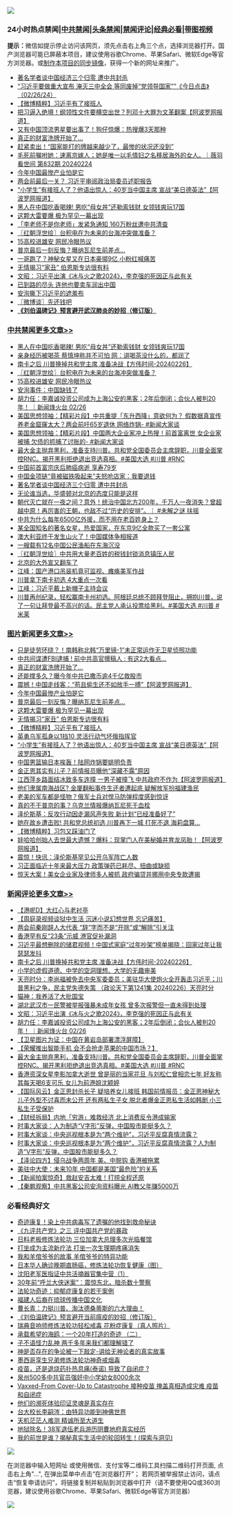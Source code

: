 ![](https://raw.githubusercontent.com/jsvpn/jsproxy/dev/64photo/fqnews-qr.jpg)

<div id="tt">
<h3>24小时热点禁闻|<a href="#%E4%B8%AD%E5%85%B1%E7%A6%81%E9%97%BB%E6%9B%B4%E5%A4%9A%E6%96%87%E7%AB%A0">中共禁闻</a>|<a href="#%E5%9B%BE%E7%89%87%E6%96%B0%E9%97%BB%E6%9B%B4%E5%A4%9A%E6%96%87%E7%AB%A0">头条禁闻</a>|<a href="#%E6%96%B0%E9%97%BB%E8%AF%84%E8%AE%BA%E6%9B%B4%E5%A4%9A%E6%96%87%E7%AB%A0">禁闻评论|<a href="#%E5%BF%85%E7%9C%8B%E7%BB%8F%E5%85%B8%E5%A5%BD%E6%96%87">经典必看</a>|<a href="https://fanb1.xyz/3" target="_blank">带图视频</a></h3>
<div><b>提示：</b>微信如提示停止访问该网页，须先点击右上角三个点，选择浏览器打开。国产浏览器可能已屏蔽本项目，建议使用谷歌Chrome、苹果Safari、微软Edge等官方浏览器。或<a href="%E5%88%B6%E4%BD%9Cgit%E7%A6%81%E9%97%BB%E9%95%9C%E5%83%8F.md">制作本项目的同步镜像</a>，获得一个新的网址来推广。</div>
<ul>

<li><a href="/cbnews/20240226/2005836.md">著名学者谈中国经济三个归零 遭中共封杀</a></li>
<li><a href="/sohnews/20240227/2005897.md">“习近平要做重大宣布 淹灭三中全会 等同废掉“党领导国家””《今日点击》（02/26/24）</a></li>
<li><a href="/topimagenews/20240227/2006103.md">【微博精粹】习近平有了接班人</a></li>
<li><a href="/cnnews/20240227/2006011.md">把习逼入绝境！纲领性文件要横空出世？列邓十大罪为文革翻案【阿波罗网报道】</a></li>
<li><a href="/yule/20240227/2005976.md">又有中国顶流男星要出事了！狗仔惊爆：热搜爆3天那种</a></li>
<li><a href="/topimagenews/20240227/2006223.md">真正的财富洗牌开始了…</a></li>
<li><a href="/finance/20240227/2006030.md">赶紧卖出！“国家能打的牌越来越少了，最惨的状况还没到”</a></li>
<li><a href="/sohnews/20240227/2006048.md">毛死前嘱咐她：速离京嫁人；她是唯一以毛情妇之名移居海外的女人。｜薇羽看世间 第832期 20240224</a></li>
<li><a href="/topimagenews/20240227/2006157.md">今年中国最惨产业怕是它</a></li>
<li><a href="/headline/20240227/2006008.md">两会前最后一关？ 习近平审阅政治局委员述职报告</a></li>
<li><a href="/topimagenews/20240227/2006051.md">“小学生”有接班人了？他语出惊人：40岁当中国主席 宣战“美日德英法”【阿波罗网报道】</a></li>
<li><a href="/cbnews/20240227/2006232.md">黑人在中国吃香喝辣! 男吃“母女丼”还勒索钱财 女领钱爽玩17国</a></li>
<li><a href="/topimagenews/20240227/2006105.md">这颗大雷要爆 极为罕见一幕出现</a></li>
<li><a href="/baitai/20240227/2005909.md">「李老师不是你老师」发紧急通知 160万粉丝遭中共清查</a></li>
<li><a href="/cbnews/20240227/2006128.md">〖红朝浮世绘〗台积电在为未来的台海冲突做准备？</a></li>
<li><a href="/cbnews/20240227/2006107.md">15高校进雄安 网民冷眼热议</a></li>
<li><a href="/topimagenews/20240227/2006106.md">普京最后一刻反悔？曝纳瓦尼生前差点…</a></li>
<li><a href="/baitai/20240227/2006000.md">一哥跑了？神秘女星又在日本豪掷9亿 小粉红喊痛苦</a></li>
<li><a href="/topimagenews/20240227/2006104.md">无情揭习“家丑” 伯恩斯专访很有料</a></li>
<li><a href="/comments/20240227/2006029.md">文昭：习近平出演《冰与火之歌2024》，李克强的死因正与此有关</a></li>
<li><a href="/cnnews/20240227/2006182.md">已到路的尽头 连他也要卖车润出中国</a></li>
<li><a href="/ccpdope/20240227/2006141.md">安洵撕下习近平的遮羞布</a></li>
<li><a href="/ssgc/20240227/2006067.md">〖微博谈〗先还钱吧</a></li>
<li><b><a href="/comments/20200207/1272816.md" target="_blank">《刘伯温碑记》预言避开武汉肺炎的妙招（修订版）</a></b></li>
</ul>
</div>

<div class="catlist">
<h3><a href="/cbnews/" target="_blank">中共禁闻</a><span><a href="/cbnews/" target="_blank" rel="nofollow">更多文章>></a></span></h3>
<ul>
<li><a href="/cbnews/20240227/2006232.md" target="_blank">黑人在中国吃香喝辣! 男吃“母女丼”还勒索钱财 女领钱爽玩17国</a></li>
<li><a href="/cbnews/20240227/2006185.md" target="_blank">亲身经历被喝茶 蔡慎坤称并不可怕 网：讲喝茶没什么的，都润了</a></li>
<li><a href="/comments/20240227/2006133.md" target="_blank">南卡之后 川普换掉共和党主席 准备决战【方伟时间-20240226】</a></li>
<li><a href="/cbnews/20240227/2006128.md" target="_blank">〖红朝浮世绘〗台积电在为未来的台海冲突做准备？</a></li>
<li><a href="/cbnews/20240227/2006107.md" target="_blank">15高校进雄安 网民冷眼热议</a></li>
<li><a href="/cbnews/20240227/2006052.md" target="_blank">安洵事件：中国缺钱了</a></li>
<li><a href="/comments/20240227/2006027.md" target="_blank">胡力任：李嘉诚投资公司成为上海公安的黑客；2年后倒闭；合伙人被判20年！ ｜新闻烽火台 02/26</a></li>
<li><a href="/cbnews/20240227/2006007.md" target="_blank">美国思想领袖：【精彩片段】中共重提「东升西降」意欲何为？ 假数据真宣传 养老金窟窿太大？两会前吁65岁退休 网络炸锅- #新闻大家谈</a></li>
<li><a href="/cbnews/20240227/2005985.md" target="_blank">美国思想领袖：【精彩片段】中国两大企业家冲上热搜！前首富离世 女企业家被捕 欠债的抓捕了讨账的- #新闻大家谈</a></li>
<li><a href="/comments/20240227/2005955.md" target="_blank">最大金主抛弃黑利，准备支持川普。共和党全国委员会主席辞职，川普全面掌控RNC。揭开黑利拒绝退出竞选真相。#美国大选 #川普 #RNC</a></li>
<li><a href="/cbnews/20240227/2005899.md" target="_blank">中国前首富宗庆后肺癌病逝 享寿79岁</a></li>
<li><a href="/cbnews/20240226/2005867.md" target="_blank">中国金项链“竟被磁铁吸起来”夫怒呛店家：我要退钱</a></li>
<li><a href="/cbnews/20240226/2005836.md" target="_blank">著名学者谈中国经济三个归零 遭中共封杀</a></li>
<li><a href="/cbnews/20240226/2005738.md" target="_blank">无论谁当选，华盛顿对北京的态度只能是这样</a></li>
<li><a href="/comments/20240226/2005703.md" target="_blank">朝代灭亡就在一夜之间？意外！统治中国北方200年，千万人一夜消失？曾超越中原！再厉害的王朝，也敌不过“历史的安排”。｜ #未解之谜 扶摇</a></li>
<li><a href="/cbnews/20240226/2005695.md" target="_blank">中共为什么每年6500亿外援，而不用在老百姓身上？</a></li>
<li><a href="/cbnews/20240226/2005690.md" target="_blank">某全国知名的著名女星，热爱国家，在东京9亿全款买了一套公寓</a></li>
<li><a href="/cbnews/20240226/2005651.md" target="_blank">澳大利亚终于发生山火了！中国媒体争相报道</a></li>
<li><a href="/cbnews/20240226/2005629.md" target="_blank">一艘载有12名中国公民渔船在东海沉没</a></li>
<li><a href="/cbnews/20240226/2005624.md" target="_blank">〖红朝浮世绘〗中共用大量老百姓的税钱封锁消息镇压人民</a></li>
<li><a href="/cbnews/20240226/2005615.md" target="_blank">北京的大外宣又翻车了</a></li>
<li><a href="/cbnews/20240226/2005565.md" target="_blank">江峰：国产港口吊装机竟可监视、瘫痪美军作战</a></li>
<li><a href="/cbnews/20240226/2005511.md" target="_blank">川普拿下南卡初选 4大重点一次看</a></li>
<li><a href="/cbnews/20240226/2005497.md" target="_blank">江峰：习近平戴上新帽子主持会议</a></li>
<li><a href="/comments/20240226/2005495.md" target="_blank">川普再创纪录，轻松赢南卡州初选。阿根廷总统不顾拜登阻止，拥抱川普，说了一句让拜登最不高兴的话。民主党人承认投票给黑利。#美国大选 #川普 #米莱</a></li>

</ul>
</div>
<div class="catlist">
<h3><a href="/topimagenews/" target="_blank">图片新闻</a><span><a href="/topimagenews/" target="_blank" rel="nofollow">更多文章>></a></span></h3>
<ul>
<li><a href="/topimagenews/20240227/2006256.md" target="_blank">只是徒劳环绕？！南韩称北韩“万里镜-1”未正常运作无卫星侦照功能</a></li>
<li><a href="/topimagenews/20240227/2006249.md" target="_blank">中共间谍遭FBI逮捕 ! 前中共高官撰稿人 : 有这2大看点&#8230;</a></li>
<li><a href="/topimagenews/20240227/2006223.md" target="_blank">真正的财富洗牌开始了…</a></li>
<li><a href="/topimagenews/20240227/2006216.md" target="_blank">还能撑多久？曝今年中共已撒币逾4千亿救股市</a></li>
<li><a href="/topimagenews/20240227/2006184.md" target="_blank">震撼！中国走线客：“苟且偷生还不如放手一搏”【阿波罗网报道】</a></li>
<li><a href="/topimagenews/20240227/2006157.md" target="_blank">今年中国最惨产业怕是它</a></li>
<li><a href="/topimagenews/20240227/2006106.md" target="_blank">普京最后一刻反悔？曝纳瓦尼生前差点…</a></li>
<li><a href="/topimagenews/20240227/2006105.md" target="_blank">这颗大雷要爆 极为罕见一幕出现</a></li>
<li><a href="/topimagenews/20240227/2006104.md" target="_blank">无情揭习“家丑” 伯恩斯专访很有料</a></li>
<li><a href="/topimagenews/20240227/2006103.md" target="_blank">【微博精粹】习近平有了接班人</a></li>
<li><a href="/topimagenews/20240227/2006073.md" target="_blank">英勇乌军孤身以1挡10 灵活行动气坏俄指挥官</a></li>
<li><a href="/topimagenews/20240227/2006051.md" target="_blank">“小学生”有接班人了？他语出惊人：40岁当中国主席 宣战“美日德英法”【阿波罗网报道】</a></li>
<li><a href="/topimagenews/20240226/2005874.md" target="_blank">中国男篮输日本挨轰！陆网炸锅要姚明负责</a></li>
<li><a href="/topimagenews/20240226/2005855.md" target="_blank">金正恩其实有儿子？前情报员曝他“深藏不露”原因</a></li>
<li><a href="/topimagenews/20240226/2005787.md" target="_blank">江西萍乡路面结冰致多车连撞 一男子被撞飞 中共政府不作为【阿波罗网报道】</a></li>
<li><a href="/topimagenews/20240226/2005707.md" target="_blank">他们隶属南海战区? 金厦翻船事件生还者遭起底 疑解放军扮福建渔民</a></li>
<li><a href="/topimagenews/20240226/2005702.md" target="_blank">老美的军车都是怪物？俄军士兵对悍马防弹程度感到惊讶</a></li>
<li><a href="/topimagenews/20240226/2005701.md" target="_blank">真的不干普京的事？乌克兰情报爆纳瓦尼死于血栓</a></li>
<li><a href="/topimagenews/20240226/2005700.md" target="_blank">泽伦斯基：反攻行动因走漏风声失败 新计划“已经准备好了”</a></li>
<li><a href="/topimagenews/20240226/2005694.md" target="_blank">她在故乡遭击败! 共和党总统初选 川普再下一城 打死不退 海莉盘算&#8230;</a></li>
<li><a href="/topimagenews/20240226/2005640.md" target="_blank">【微博精粹】习包又踩油门了</a></li>
<li><a href="/topimagenews/20240226/2005627.md" target="_blank">娃哈哈创始人去世最大遗憾？爆料：现掌门人在美秘婚并育龙凤胎！【阿波罗网报道】</a></li>
<li><a href="/topimagenews/20240226/2005568.md" target="_blank">震惊！快讯：泽伦斯基罕见公开乌军阵亡人数</a></li>
<li><a href="/topimagenews/20240226/2005567.md" target="_blank">习正面临近十年来最大压力 政策弹药已耗尽、扭曲或缺损</a></li>
<li><a href="/topimagenews/20240226/2005559.md" target="_blank">惊天大案！美女企业家及律师多人被抓 政府骗贷并挪用中央专款遭揭</a></li>

</ul>
</div>
<div class="catlist">
<h3><a href="/comments/" target="_blank">新闻评论</a><span><a href="/comments/" target="_blank" rel="nofollow">更多文章>></a></span></h3>
<ul>
<li><a href="/comments/20240227/2006311.md" target="_blank">【港呢D】大红心与老衬亭</a></li>
<li><a href="/comments/20240227/2006309.md" target="_blank">【周庭录视频谈狱中生活 沉迷小说幻想世界 忘记痛苦】</a></li>
<li><a href="/comments/20240227/2006287.md" target="_blank">两会前秦刚辞人大代表 “辞”字而不是“开除”或“解除”引关注</a></li>
<li><a href="/comments/20240227/2006286.md" target="_blank">香港罕有反“23条”示威 港官促补漏洞</a></li>
<li><a href="/comments/20240227/2006134.md" target="_blank">习近平最想删除的储君视频！中国式家庭“过年吵架”榜单揭晓：回家过年让我瑟瑟发抖</a></li>
<li><a href="/comments/20240227/2006133.md" target="_blank">南卡之后 川普换掉共和党主席 准备决战【方伟时间-20240226】</a></li>
<li><a href="/comments/20240227/2006114.md" target="_blank">小学的虚假道德、中学的空洞理想、大学的无趣审美</a></li>
<li><a href="/comments/20240227/2006072.md" target="_blank">天亮时分：李尚福被免去中央军委委员；美驻华大使炮火全开轰击习近平；川普黑利之争，民主党失德失策 （政论天下第1241集 20240226）天亮时分</a></li>
<li><a href="/comments/20240227/2006054.md" target="_blank">猫神：我养活了大批国宝</a></li>
<li><a href="/comments/20240227/2006045.md" target="_blank">湖北武汉市一民警被举报强暴未成年女孩 曾多次报警但一直未得到处理</a></li>
<li><a href="/comments/20240227/2006029.md" target="_blank">文昭：习近平出演《冰与火之歌2024》，李克强的死因正与此有关</a></li>
<li><a href="/comments/20240227/2006027.md" target="_blank">胡力任：李嘉诚投资公司成为上海公安的黑客；2年后倒闭；合伙人被判20年！ ｜新闻烽火台 02/26</a></li>
<li><a href="/comments/20240227/2006005.md" target="_blank">【卫星图片为证：中国在黄岩岛部署漂浮屏障】</a></li>
<li><a href="/comments/20240227/2005993.md" target="_blank">【荣耀推出智能手机 会不会抢走苹果的中国市场？】</a></li>
<li><a href="/comments/20240227/2005955.md" target="_blank">最大金主抛弃黑利，准备支持川普。共和党全国委员会主席辞职，川普全面掌控RNC。揭开黑利拒绝退出竞选真相。#美国大选 #川普 #RNC</a></li>
<li><a href="/comments/20240227/2005936.md" target="_blank">香港资深女星李影加拿大逝世 曾是丽的当家花旦 与刘松仁曾相恋七年 好友称其每天喝6支可乐 女儿为前港姐沈颖婷</a></li>
<li><a href="/comments/20240226/2005884.md" target="_blank">【国际风云】金正恩封杀长子 疑培养女儿接班 韩国前情报员：金正恩神秘大儿子外型不讨喜而未公开 还有两私生子女 脱北者爆金正恩私生活如韩剧 小三私生子受保护</a></li>
<li><a href="/comments/20240226/2005877.md" target="_blank">【财经拆局】内地「穷游」难救经济 北上消费反令港成输家</a></li>
<li><a href="/comments/20240226/2005871.md" target="_blank">时事大家谈：人为制造“V字形”反弹，中国股市能挺多久？</a></li>
<li><a href="/comments/20240226/2005870.md" target="_blank">时事大家谈：中央巡视根本是为“两个维护”，习近平反腐真情流露？</a></li>
<li><a href="/comments/20240226/2005857.md" target="_blank">时事大家谈：中央巡视根本是为“两个维护”，习近平反腐真情流露？人为制造“V字形”反弹，中国股市能挺多久？</a></li>
<li><a href="/comments/20240226/2005820.md" target="_blank">【泽论四方】侵乌战争两周年 美、中脱钩 香港被拖累</a></li>
<li><a href="/comments/20240226/2005811.md" target="_blank">美驻中大使：未来10年 中国都是美国“最危险”的关系</a></li>
<li><a href="/comments/20240226/2005810.md" target="_blank">【新闻拍案惊奇】救赵安吉太难！打捞全程还原</a></li>
<li><a href="/comments/20240226/2005809.md" target="_blank">【秦鹏观察】中共黑客公司安洵资料曝光 AI教父年赚5000万</a></li>

</ul>
</div>

<div class="catlist">
<h3>必看经典好文</h3>
<ul>
<li><a href="/topimagenews/20210131/1478453.md" target="_blank">奇迹康复！染上中共病毒写了遗嘱的他找到救命秘诀</a></li>
<li><a href="/bookonline/20131116/201054.md" target="_blank">《九评共产党》之三 评中国共产党的暴政</a></li>
<li><a href="/comments/20200531/1337359.md" target="_blank">日料老板修炼法轮功 三位加拿大总理多次光临餐馆</a></li>
<li><a href="/cbnews/20210810/1603566.md" target="_blank">打坐成为主流新疗法 打坐一次生理期疼痛消失</a></li>
<li><a href="/tculture/20200917/1398046.md" target="_blank">我和羊倌爷爷的故事 羊倌爷爷的特异功能</a></li>
<li><a href="/comments/20231212/1972297.md" target="_blank">日本华人确诊晚期直肠癌，修炼法轮功恢复健康（图）</a></li>
<li><a href="/comments/20221222/1826754.md" target="_blank">沈阳老军医指证中共活摘器官集中营（1）</a></li>
<li><a href="/topimagenews/20171017/843193.md" target="_blank">30年前“呼兰大侠迷案”：震惊东北，暗杀数十警察</a></li>
<li><a href="/cbnews/20220708/1755180.md" target="_blank">法轮功奇迹：抑郁症康复的若干案例</a></li>
<li><a href="/bannedvideo/20220509/1730156.md" target="_blank">福建人后裔在琉球传播中国文化</a></li>
<li><a href="/comments/20230601/1891432.md" target="_blank">曹长青：力挺川普、淘汰德桑蒂斯的六大理由！</a></li>
<li><a href="/comments/20200207/1272816.md" target="_blank">《刘伯温碑记》预言避开当前瘟疫的妙招（修订版）</a></li>
<li><a href="/comments/20210907/1620306.md" target="_blank">瑞典音响师修炼法轮功轻松戒毒 花粉症康复（真人照片）</a></li>
<li><a href="/comments/20231202/1968526.md" target="_blank">承载希望的海鸥：一个20年打造的奇迹 （二）</a></li>
<li><a href="/comments/20190427/1119935.md" target="_blank">子不语怪力乱神 两千多年来我们都理解错了</a></li>
<li><a href="/tculture/20120629/35483.md" target="_blank">神是否存在的争论被一下敲定-讲给无神论者的真实故事</a></li>
<li><a href="/topimagenews/20210214/1487270.md" target="_blank">墨西哥孪生兄弟修炼法轮功神奇戒烟毒</a></li>
<li><a href="/comments/20230424/1875912.md" target="_blank">疫苗，还是退烧药扑热息痛(泰诺) 导致了自闭症 ?</a></li>
<li><a href="/comments/20200704/783272.md" target="_blank">泉州500多中共官员强奸中小学幼女8000余次</a></li>
<li><a href="/comments/20230812/1919435.md" target="_blank">Vaxxed-From Cover-Up to Catastrophe 接种疫苗 掩盖真相造成灾难 疫苗和自闭症</a></li>
<li><a href="/ssgc/20220828/1777549.md" target="_blank">他们的濒死体验印证灵魂是真实存在</a></li>
<li><a href="/aomi/life/20141109/310549.md" target="_blank">台大校长李嗣涔：由特异功能到神佛世界</a></li>
<li><a href="/comments/20210302/1496716.md" target="_blank">天机茫茫人难测 精诚所至大道生</a></li>
<li><a href="/cbnews/20200531/1337381.md" target="_blank">地狱除名！38军退伍老兵游历阴曹地府真实经历</a></li>
<li><a href="/comments/20200715/1359453.md" target="_blank">我的前世是谁？揭秘真实生活中的轮回转生！(探索与洞见)</a></li>

</ul>
</div>

![](https://raw.githubusercontent.com/jsvpn/jsproxy/dev/64photo/fqnews-qr.jpg)

在浏览器中输入短网址 或使用微信、支付宝等二维码工具扫描二维码打开页面, 点击右上角"...", 在弹出菜单中点击“在浏览器打开”； 若网页被举报禁止访问，请点击“恢复申请访问”，将链接复制并粘贴到浏览器中打开（请不要使用QQ或360浏览器，建议使用谷歌Chrome、苹果Safari、微软Edge等官方浏览器）

![](https://raw.githubusercontent.com/jsvpn/jsproxy/dev/64photo/wx.jpg)